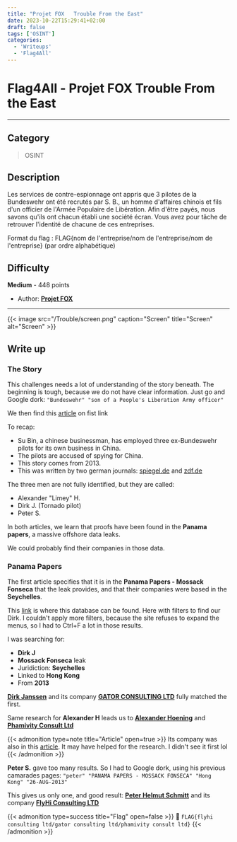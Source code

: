 ```yaml
---
title: "Projet FOX   Trouble From the East"
date: 2023-10-22T15:29:41+02:00
draft: false
tags: ['OSINT']
categories:
  - 'Writeups'
  - 'Flag4All'
---
```


# Flag4All - Projet FOX Trouble From the East
---

## Category

> OSINT

## Description

Les services de contre-espionnage ont appris que 3 pilotes de la Bundeswehr ont été recrutés par S. B., un homme d'affaires chinois et fils d'un officier de l'Armée Populaire de Libération. Afin d'être payés, nous savons qu'ils ont chacun établi une société écran. Vous avez pour tâche de retrouver l'identité de chacune de ces entreprises.

Format du flag : FLAG{nom de l'entreprise/nom de l'entreprise/nom de l'entreprise} (par ordre alphabétique)

## Difficulty

**Medium** - 448 points

- Author: **[Projet FOX](https://projetfox.com/)**
---

{{< image src="/Trouble/screen.png" caption="Screen" title="Screen" alt="Screen" >}}


## Write up

### The Story

This challenges needs a lot of understanding of the story beneath. The beginning is tough, because we do not have clear information. Just go and Google dork: ``"Bundeswehr" "son of a People's Liberation Army officer"``

We then find this [article](https://www.spiegel.de/international/germany/suspicious-activity-what-are-german-fighter-pilots-doing-in-china-a-25ac852d-887d-454b-8d73-02a595c83c32) on fist link

To recap:
- Su Bin, a chinese businessman, has employed three ex-Bundeswehr pilots for its own business in China.
- The pilots are accused of spying for China.
- This story comes from 2013.
- This was written by two german journals: [spiegel.de](https://www.spiegel.de/international/germany/suspicious-activity-what-are-german-fighter-pilots-doing-in-china-a-25ac852d-887d-454b-8d73-02a595c83c32) and [zdf.de](https://www.zdf.de/nachrichten/politik/china-bundeswehr-piloten-kampfflieger-ausbildung-100.html)

The three men are not fully identified, but they are called:
- Alexander "Limey" H.
- Dirk J. (Tornado pilot)
- Peter S.

In both articles, we learn that proofs have been found in the **Panama papers**, a massive offshore data leaks.

We could probably find their companies in those data.

### Panama Papers

The first article specifies that it is in the **Panama Papers - Mossack Fonseca** that the leak provides,
and that their companies were based in the **Seychelles**.

This [link](https://offshoreleaks.icij.org/search?c=&cat=1&d=pp&j=&q=Dirk+J) is where this database can be found. Here with filters to find our Dirk.
I couldn't apply more filters, because the site refuses to expand the menus, so I had to Ctrl+F a lot in those results.

I was searching for:
- **Dirk J**
- **Mossack Fonseca** leak
- Juridiction: **Seychelles**
- Linked to **Hong Kong**
- From **2013**

**[Dirk Janssen](https://offshoreleaks.icij.org/nodes/12189428)** and its company **[GATOR CONSULTING LTD](https://offshoreleaks.icij.org/nodes/10028179)** fully matched the first.

Same research for **Alexander H** leads us to **[Alexander Hoening](https://offshoreleaks.icij.org/nodes/12210273)** and **[Phamivity Consult Ltd](https://offshoreleaks.icij.org/nodes/10191954)**

{{< admonition type=note title="Article" open=true >}}
Its company was also in this [article](https://www.spiegel.de/international/germany/suspicious-activity-what-are-german-fighter-pilots-doing-in-china-a-25ac852d-887d-454b-8d73-02a595c83c32). It may have helped for the research. I didn't see it first lol
{{< /admonition >}}

**Peter S.** gave too many results. So I had to Google dork, using his previous camarades pages: ``"peter" "PANAMA PAPERS - MOSSACK FONSECA" "Hong Kong" "26-AUG-2013"``

This gives us only one, and good result: **[Peter Helmut Schmitt](https://offshoreleaks.icij.org/nodes/12189467)** and its company **[FlyHi Consulting LTD](https://offshoreleaks.icij.org/nodes/10032671)**

{{< admonition type=success title="Flag" open=false >}}
:triangular_flag_on_post: `FLAG{flyhi consulting ltd/gator consulting ltd/phamivity consult ltd}`
{{< /admonition >}}
